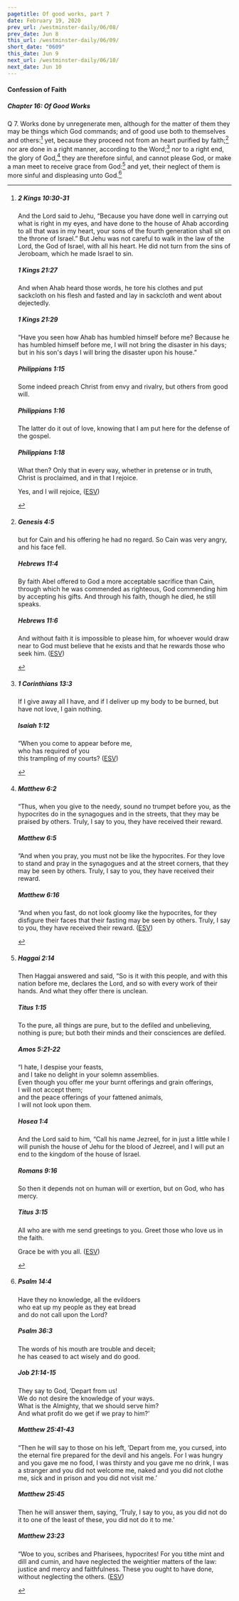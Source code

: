 ```yaml
---
pagetitle: Of good works, part 7
date: February 19, 2020
prev_url: /westminster-daily/06/08/
prev_date: Jun 8
this_url: /westminster-daily/06/09/
short_date: "0609"
this_date: Jun 9
next_url: /westminster-daily/06/10/
next_date: Jun 10
---
```


#### Confession of Faith

##### Chapter 16: Of Good Works

<span class="q">Q 7.</span> Works done by unregenerate men, although for the matter of them they may be things which God commands; and of good use both to themselves and others:[^fnref:wcf1] yet, because they proceed not from an heart purified by faith;[^fnref:wcf2] nor are done in a right manner, according to the Word;[^fnref:wcf3] nor to a right end, the glory of God,[^fnref:wcf4] they are therefore sinful, and cannot please God, or make a man meet to receive grace from God:[^fnref:wcf5] and yet, their neglect of them is more sinful and displeasing unto God.[^fnref:wcf6]

[^fnref:wcf1]: <div class="esv"><h5>2 Kings 10:30-31</h5> <div class="esv-text"><p id="p12010030.01-1">And the <span class="small-caps">Lord</span> said to Jehu, &#8220;Because you have done well in carrying out what is right in my eyes, and have done to the house of Ahab according to all that was in my heart, your sons of the fourth generation shall sit on the throne of Israel.&#8221; But Jehu was not careful to walk in the law of the <span class="small-caps">Lord</span>, the God of Israel, with all his heart. He did not turn from the sins of Jeroboam, which he made Israel to sin.</p> </div><h5>1 Kings 21:27</h5> <div class="esv-text"><p id="p11021027.01-2">And when Ahab heard those words, he tore his clothes and put sackcloth on his flesh and fasted and lay in sackcloth and went about dejectedly.</p> </div><h5>1 Kings 21:29</h5> <div class="esv-text"><p id="p11021029.01-3">&#8220;Have you seen how Ahab has humbled himself before me? Because he has humbled himself before me, I will not bring the disaster in his days; but in his son's days I will bring the disaster upon his house.&#8221;</p> </div><h5>Philippians 1:15</h5> <div class="esv-text"><p id="p50001015.01-4">Some indeed preach Christ from envy and rivalry, but others from good will.</p> </div><h5>Philippians 1:16</h5> <div class="esv-text"><p id="p50001016.01-5">The latter do it out of love, knowing that I am put here for the defense of the gospel.</p> </div><h5>Philippians 1:18</h5> <div class="esv-text"><p id="p50001018.01-6">What then? Only that in every way, whether in pretense or in truth, Christ is proclaimed, and in that I rejoice.</p>  <p id="p50001018.26-6">Yes, and I will rejoice,  (<a href="http://www.esv.org" class="copyright">ESV</a>)</p> </div> </div>

[^fnref:wcf2]: <div class="esv"><h5>Genesis 4:5</h5> <div class="esv-text"><p id="p01004005.01-1">but for Cain and his offering he had no regard. So Cain was very angry, and his face fell.</p> </div><h5>Hebrews 11:4</h5> <div class="esv-text"><p id="p58011004.01-2">By faith Abel offered to God a more acceptable sacrifice than Cain, through which he was commended as righteous, God commending him by accepting his gifts. And through his faith, though he died, he still speaks.</p> </div><h5>Hebrews 11:6</h5> <div class="esv-text"><p id="p58011006.01-3">And without faith it is impossible to please him, for whoever would draw near to God must believe that he exists and that he rewards those who seek him.  (<a href="http://www.esv.org" class="copyright">ESV</a>)</p> </div> </div>

[^fnref:wcf3]: <div class="esv"><h5>1 Corinthians 13:3</h5> <div class="esv-text"><p id="p46013003.01-1">If I give away all I have, and if I deliver up my body to be burned, but have not love, I gain nothing.</p> </div><h5>Isaiah 1:12</h5> <div class="esv-text"><div class="block-indent"> <p class="line-group" id="p23001012.01-2">&#8220;When you come to appear before me,<br /> <span class="indent"></span>who has required of you<br /> <span class="indent"></span>this trampling of my courts?  (<a href="http://www.esv.org" class="copyright">ESV</a>)</p> </div> </div> </div>

[^fnref:wcf4]: <div class="esv"><h5>Matthew 6:2</h5> <div class="esv-text"><p class="chapter-first" id="p40006002.01-1"><span class="woc">&#8220;Thus, when you give to the needy, sound no trumpet before you, as the hypocrites do in the synagogues and in the streets, that they may be praised by others. Truly, I say to you, they have received their reward.</span></p> </div><h5>Matthew 6:5</h5> <div class="esv-text"> <p id="p40006005.04-2"><span class="woc">&#8220;And when you pray, you must not be like the hypocrites. For they love to stand and pray in the synagogues and at the street corners, that they may be seen by others. Truly, I say to you, they have received their reward.</span></p> </div><h5>Matthew 6:16</h5> <div class="esv-text"> <p id="p40006016.02-3"><span class="woc">&#8220;And when you fast, do not look gloomy like the hypocrites, for they disfigure their faces that their fasting may be seen by others. Truly, I say to you, they have received their reward.</span>  (<a href="http://www.esv.org" class="copyright">ESV</a>)</p> </div> </div>

[^fnref:wcf5]: <div class="esv"><h5>Haggai 2:14</h5> <div class="esv-text"><p id="p37002014.01-1">Then Haggai answered and said, &#8220;So is it with this people, and with this nation before me, declares the <span class="small-caps">Lord</span>, and so with every work of their hands. And what they offer there is unclean.</p> </div><h5>Titus 1:15</h5> <div class="esv-text"><p id="p56001015.01-2">To the pure, all things are pure, but to the defiled and unbelieving, nothing is pure; but both their minds and their consciences are defiled.</p> </div><h5>Amos 5:21-22</h5> <div class="esv-text"><div class="block-indent"> <p class="line-group" id="p30005021.01-3">&#8220;I hate, I despise your feasts,<br /> <span class="indent"></span>and I take no delight in your solemn assemblies.<br />  Even though you offer me your burnt offerings and grain offerings,<br /> <span class="indent"></span>I will not accept them;<br /> and the peace offerings of your fattened animals,<br /> <span class="indent"></span>I will not look upon them.</p> </div> </div><h5>Hosea 1:4</h5> <div class="esv-text"><p id="p28001004.01-4">And the <span class="small-caps">Lord</span> said to him, &#8220;Call his name Jezreel, for in just a little while I will punish the house of Jehu for the blood of Jezreel, and I will put an end to the kingdom of the house of Israel.</p> </div><h5>Romans 9:16</h5> <div class="esv-text"><p id="p45009016.01-5">So then it depends not on human will or exertion, but on God, who has mercy.</p> </div><h5>Titus 3:15</h5> <div class="esv-text"><p id="p56003015.01-6">All who are with me send greetings to you. Greet those who love us in the faith.</p> <p id="p56003015.18-6">Grace be with you all.  (<a href="http://www.esv.org" class="copyright">ESV</a>)</p> </div> </div>

[^fnref:wcf6]: <div class="esv"><h5>Psalm 14:4</h5> <div class="esv-text"><div class="block-indent"> <p class="line-group" id="p19014004.01-1">Have they no knowledge, all the evildoers<br /> <span class="indent"></span>who eat up my people as they eat bread<br /> <span class="indent"></span>and do not call upon the <span class="small-caps">Lord</span>?</p> </div> </div><h5>Psalm 36:3</h5> <div class="esv-text"><div class="block-indent"> <p class="line-group" id="p19036003.01-2">The words of his mouth are trouble and deceit;<br /> <span class="indent"></span>he has ceased to act wisely and do good.</p> </div> </div><h5>Job 21:14-15</h5> <div class="esv-text"><div class="block-indent"> <p class="line-group" id="p18021014.01-3">They say to God, &#8216;Depart from us!<br /> <span class="indent"></span>We do not desire the knowledge of your ways.<br />  What is the Almighty, that we should serve him?<br /> <span class="indent"></span>And what profit do we get if we pray to him?&#8217;</p> </div> </div><h5>Matthew 25:41-43</h5> <div class="esv-text"><p id="p40025041.01-4"><span class="woc">&#8220;Then he will say to those on his left, &#8216;Depart from me, you cursed, into the eternal fire prepared for the devil and his angels.</span> <span class="woc">For I was hungry and you gave me no food, I was thirsty and you gave me no drink,</span> <span class="woc">I was a stranger and you did not welcome me, naked and you did not clothe me, sick and in prison and you did not visit me.&#8217;</span></p> </div><h5>Matthew 25:45</h5> <div class="esv-text"><p id="p40025045.01-5"><span class="woc">Then he will answer them, saying, &#8216;Truly, I say to you, as you did not do it to one of the least of these, you did not do it to me.&#8217;</span></p> </div><h5>Matthew 23:23</h5> <div class="esv-text"><p id="p40023023.01-6"><span class="woc">&#8220;Woe to you, scribes and Pharisees, hypocrites! For you tithe mint and dill and cumin, and have neglected the weightier matters of the law: justice and mercy and faithfulness. These you ought to have done, without neglecting the others.</span>  (<a href="http://www.esv.org" class="copyright">ESV</a>)</p> </div> </div>

